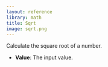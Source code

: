 ```yaml
---
layout: reference
library: math
title: Sqrt
image: sqrt.png
---
```

Calculate the square root of a number.

* **Value**: The input value.
